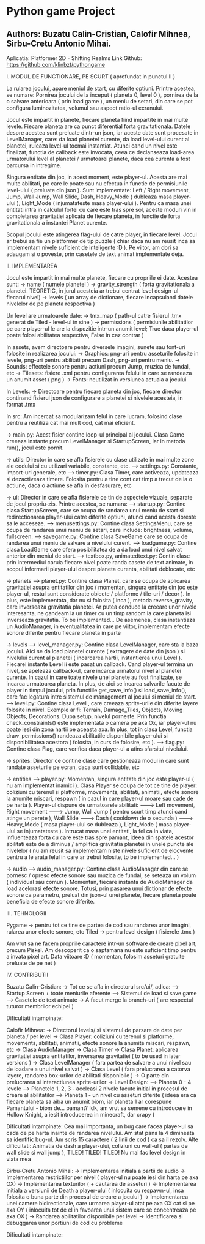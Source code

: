 # Python game Project

## Authors: Buzatu Calin-Cristian, Calofir Mihnea, Sirbu-Cretu Antonio Mihai.

Aplicatia: Platformer 2D - Shifting Realms
Link Github: https://github.com/klinbzt/pythongame

I. MODUL DE FUNCTIONARE, PE SCURT ( aprofundat in punctul II )

La rularea jocului, apare meniul de start, cu diferite optiuni. Printre acestea, se numare: Pornirea jocului de la inceput ( planeta 0, level 0 ), pornirea de la o salvare anterioara ( prin load game ), un meniu de setari, din care se pot configura luminozitatea, volumul sau aspect ratio-ul ecranului.

Jocul este impartit in planete, fiecare planeta fiind impartite in mai multe levele. Fiecare planeta are ca punct diferential forta gravitationala. Datele despre acestea sunt preluate dintr-un json, iar aceste date sunt procesate in LevelManager, care: da load planetei curente, da load level-ului curent al planetei, ruleaza level-ul tocmai instantiat. Atunci cand un nivel este finalizat, functia de callback este invocata, ceea ce declanseaza load-area urmatorului level al planetei / urmatoarei planete, daca cea curenta a fost parcursa in intregime.

Singura entitate din joc, in acest moment, este player-ul. Acesta are mai multe abilitati, pe care le poate sau nu efectua in functie de permisiunile level-ului ( preluate din json ). Sunt implementate: Left / Right movement, Jump, Wall Jump, Wall Slide, Dash, Heavy_Mode ( dubleaza masa player-ului ), Light_Mode ( injumatateste masa player-ului ). Pentru ca masa unei entitati intra in calculul fortei cu care este tras spre sol, aceste moduri vin in completarea gravitatiei aplicata de fiecare planeta, in functie de forta gravitationala a instantei Planet curente.

Scopul jocului este atingerea flag-ului de catre player, in fiecare level. Jocul ar trebui sa fie un platformer de tip puzzle ( chiar daca nu am reusit inca sa implementam nivele suficient de inteligente :D ). Pe viitor, am dori sa adaugam si o poveste, prin casetele de text animat implementate deja.

II. IMPLEMENTAREA

Jocul este impartit in mai multe planete, fiecare cu propriile ei date. Acestea sunt:
-> name ( numele planetei )
-> gravity_strength ( forta gravitationala a planetei. TEORETIC, in jurul acesteia ar trebui centrat level design-ul fiecarui nivel)
-> levels ( un array de dictionare, fiecare incapsuland datele nivelelor de pe planeta respectiva )

Un level are urmatoarele date:
-> tmx_map ( path-ul catre fisierul .tmx generat de Tiled - level-ul in sine )
-> permissions ( permisiunile abilitatilor pe care player-ul le are la dispozitie intr-un anumit level; True daca player-ul poate folosi abilitatea respectiva, False in caz contrar )

In assets, avem directoare pentru diversele imagini, sunete sau font-uri folosite in realizarea jocului:
-> Graphics: png-uri pentru asseturile folosite in levele, png-uri pentru abilitati precum Dash, png-uri pentru meniu.
-> Sounds: effectele sonore pentru actiuni precum Jump, muzica de fundal, etc
-> Tilesets: fisiere .xml pentru configurarea felului in care se randeaza un anumit asset ( png )
-> Fonts: neutilizat in versiunea actuala a jocului

In Levels:
-> Directoare pentru fiecare planeta din joc, fiecare director continand fisierul json de configurare a planetei si nivelele acesteia, in format .tmx

In src:
Am incercat sa modularizam felul in care lucram, folosind clase pentru a reutiliza cat mai mult cod, cat mai eficient.

-> main.py: Acest fisier contine loop-ul principal al jocului. Clasa Game creeaza instante precum LevelManager si StartupScreen, iar in metoda run(), jocul este pornit.

-> utils: Director in care se afla fisierele cu clase utilizate in mai multe zone ale codului si cu utilizari variabile, constante, etc.
--> settings.py: Constante, import-uri generale, etc
--> timer.py: Clasa Timer, care activeaza, updateaza si dezactiveaza timere. Folosita pentru a tine cont cat timp a trecut de la o actiune, daca o actiune se afla in desfasurare, etc

-> ui: Director in care se afla fisierele ce tin de aspectele vizuale, separate de jocul propriu-zis. Printre acestea, se numara:
--> startup.py: Contine clasa StartupScreen, care se ocupa de randarea unui meniu de start si redirectionarea player-ului catre diferite optiuni, atunci cand acesta doreste sa le acceseze.
--> menusettings.py: Contine clasa SettingsMenu, care se ocupa de randarea unui meniu de setari, care include: brightness, volume, fullscreen.
--> savegame.py: Contine clasa SaveGame care se ocupa de randarea unui meniu de salvare a nivelului curent.
--> loadgame.py: Contine clasa LoadGame care ofera posibilitatea de a da load unui nivel salvat anterior din meniul de start.
--> textbox.py, animatedtext.py: Contin clase prin intermediul caruia fiecare nivel poate randa casete de text animate, in scopul informarii player-ului despre planeta curenta, abilitati deblocate, etc

-> planets
--> planet.py: Contine clasa Planet, care se ocupa de aplicarea gravitatiei asupra entitatilor din joc ( momentan, singura entitate din joc este player-ul, restul sunt considerate obiecte / platforme / tile-uri / decor ). In plus, este implementata, dar nu si folosita ( inca ), metoda reverse_gravity, care inverseaza gravitatia planetei. Ar putea conduce la creeare unor nivele interesanta, ne gandeam la un timer cu un timp random la care planeta isi inverseaza gravitatia. To be implemented... De asemenea, clasa instantiaza un AudioManager, in eventualitatea in care pe viitor, implementam efecte sonore diferite pentru fiecare planeta in parte

-> levels
--> level_manager.py: Contine clasa LevelManager, care sta la baza jocului. Aici se da load planetei curente ( extragere de date din json ) si nivelului curent al planetei ( incarcarea hartii, instantierea unui Level ). Fiecarei instante Level ii este pasat un callback. Cand player-ul termina un nivel, se apeleaza callback-ul, care incarca urmatorul nivel al planetei curente. In cazul in care toate nivele unei planete au fost finalizate, se incarca urmatoarea planeta. In plus, de aici se incarca salvarile facute de player in timpul jocului, prin functiile get_save_info() si load_save_info(), care fac legatura intre sistemul de management al jocului si meniul de start.
--> level.py: Contine clasa Level , care creeaza sprite-urile din diferite layere folosite in nivel. Exemple ar fi: Terrain, Damage_Tiles, Objects, Moving Objects, Decorations. Dupa setup, nivelul porneste. Prin functia check_constraints() este implementata o camera pe axa Ox, iar player-ul nu poate iesi din zona hartii pe aceasta axa. In plus, tot in clasa Level, functia draw_permissions() randeaza abilitatile disponibile player-ului si disponibilitatea acestora ( folosita, in curs de folosire, etc ).
--> flag.py: Contine clasa Flag, care verifica daca player-ul a atins sfarsitul nivelului.

-> sprites: Director ce contine clase care gestioneaza modul in care sunt randate asseturile pe ecran, daca sunt collidable, etc

-> entities
--> player.py: Momentan, singura entitate din joc este player-ul ( nu am implementat inamici ). Clasa Player se ocupa de tot ce tine de player: coliziuni cu terenul si platforme, movements, abilitati, animatii, efecte sonore la anumite miscari, respawn ( in cazul in care player-ul moare sau cade de pe harta ). Player-ul dispune de urmatoarele abilitati:
---> Left movement, Right movement
---> Jump, Wall Jump ( pentru scurt timp atunci cand atinge un perete ), Wall Slide
---> Dash ( cooldown de o secunda )
---> Heavy_Mode ( masa player-ului se dubleaza ), Light_Mode ( masa player-ului se injumatateste ). Intrucat masa unei entitati, la fel ca in viata, influenteaza forta cu care este tras spre pamant, ideea din spatele acestor abilitati este de a diminua / amplifica gravitatia planetei in unele puncte ale nivelelor ( nu am reusit sa implementam niste nivele suficient de elocvente pentru a le arata felul in care ar trebui folosite, to be implemented... )

-> audio
--> audio_manager.py: Contine clasa AudioManager din care se pornesc / opresc efecte sonore sau muzica de fundal, se seteaza un volum ( individual sau comun ). Momentan, fiecare instanta de AudioManager da load acelorasi efecte sonore. Totusi, prin pasarea unui dictionar de efecte sonore ca parametru, preluat din json-ul unei planete, fiecare planeta poate beneficia de efecte sonore diferite.

III. TEHNOLOGII

Pygame -> pentru tot ce tine de partea de cod sau randarea unor imagini, rularea unor efecte sonore, etc
Tiled -> pentru level design ( fisierele .tmx )

Am vrut sa ne facem propriile caractere intr-un software de creare pixel art, precum Piskel. Am descoperit ca o saptamana nu este suficient timp pentru a invata pixel art. Data viitoare :D ( momentan, folosim asseturi gratuite preluate de pe net )

IV. CONTRIBUTII

Buzatu Calin-Cristian:
-> Tot ce se afla in directorul src/ui/, adica:
--> Startup Screen + toate meniurile aferente
--> Sistemul de load si save game
--> Casetele de text animate
-> A facut merge la branch-uri ( are respectul tuturor membrilor echipei )

Dificultati intampinate:

Calofir Mihnea:
-> Directorul levels/ si sistemul de parsare de date per planeta / per level
-> Clasa Player: coliziuni cu terenul si platforme, movements, abilitati, animatii, efecte sonore la anumite miscari, respawn, etc
-> Clasa AudioManager
-> Clasa Timer
-> Clasa Planet: aplicarea gravitatiei asupra entitatilor, inversarea gravitatiei ( to be used in later versions )
-> Clasa LevelManager ( fara partea de salvare a unui nivel sau de loadare a unui nivel salvat )
-> Clasa Level ( fara prelucrarea a catorva layere, randarea box-urilor de abilitati disponibile )
-> O parte din prelucrarea si interactiunea sprite-urilor
-> Level Design:
--> Planeta 0 - 4 levele
--> Planetele 1, 2, 3 - aceleasi 2 nivele facute initial in procesul de creare al abilitatilor
--> Planeta 1 - un nivel cu asseturi diferite ( ideea era ca fiecare planeta sa aiba un anumit biom, iar planeta 1 ar corespune Pamantului - biom de... pamant? Idk, am vrut sa semene cu introducere in Hollow Knight, a iesit introducerea in minecraft, dar crapy )

Dificultati intampinate: Cea mai importanta, un bug care facea player-ul sa cada de pe harta inainte de randarea nivelului. Am stat pana la 4 dimineata sa identific bug-ul. Am scris 15 caractere ( 2 linii de cod ) ca sa il rezolv. Alte dificultati: Animatia de dash a player-ului, coliziuni cu wall-ul ( partea de wall slide si wall jump ), TILED! TILED! TILED! Nu mai fac level design in viata mea

Sirbu-Cretu Antonio Mihai:
-> Implementarea initiala a partii de audio
-> Implementarea restrictiilor per nivel ( player-ul nu poate iesi din harta pe axa OX)
-> Implementarea texturilor ( + cautarea de asseturi )
-> Implementarea initiala a versiunii de Death a player-ului ( inlocuita cu respawn-ul, insa folosita o buna parte din procesul de creare a jocului )
-> Implementarea unei camere bidirectionale, care urmarea player-ul atat pe axa OX cat si pe axa OY ( inlocuita tot de el in favoarea unui sistem care se concentreaza pe axa OX )
-> Randarea abilitatilor disponibile per level
-> Identificarea si debuggarea unor portiuni de cod cu probleme

Dificultati intampinate:
